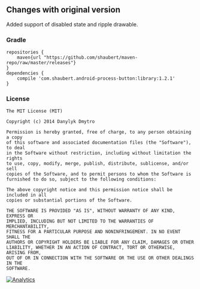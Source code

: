 ## Changes with original version

Added support of disabled state and ripple drawable.

### Gradle
    
    repositories {
        maven{url "https://github.com/shaubert/maven-repo/raw/master/releases"}
    }
    dependencies {
        compile 'com.shaubert.android-process-button:library:1.2.1'
    }


### License

```
The MIT License (MIT)

Copyright (c) 2014 Danylyk Dmytro

Permission is hereby granted, free of charge, to any person obtaining a copy
of this software and associated documentation files (the "Software"), to deal
in the Software without restriction, including without limitation the rights
to use, copy, modify, merge, publish, distribute, sublicense, and/or sell
copies of the Software, and to permit persons to whom the Software is
furnished to do so, subject to the following conditions:

The above copyright notice and this permission notice shall be included in all
copies or substantial portions of the Software.

THE SOFTWARE IS PROVIDED "AS IS", WITHOUT WARRANTY OF ANY KIND, EXPRESS OR
IMPLIED, INCLUDING BUT NOT LIMITED TO THE WARRANTIES OF MERCHANTABILITY,
FITNESS FOR A PARTICULAR PURPOSE AND NONINFRINGEMENT. IN NO EVENT SHALL THE
AUTHORS OR COPYRIGHT HOLDERS BE LIABLE FOR ANY CLAIM, DAMAGES OR OTHER
LIABILITY, WHETHER IN AN ACTION OF CONTRACT, TORT OR OTHERWISE, ARISING FROM,
OUT OF OR IN CONNECTION WITH THE SOFTWARE OR THE USE OR OTHER DEALINGS IN THE
SOFTWARE.
```

[SmoothProgressBar]:https://github.com/castorflex/SmoothProgressBar
[Home]:https://github.com/dmytrodanylyk/android-process-buton/wiki
[Screenshots]:https://github.com/dmytrodanylyk/android-process-buton/wiki/Screenshots
[User Guide]:https://github.com/dmytrodanylyk/android-process-buton/wiki/User-Guide
[Gradle, Please]:http://gradleplease.appspot.com/

[![Analytics](https://ga-beacon.appspot.com/UA-44382495-2/android-process-buton/readme)](https://github.com/igrigorik/ga-beacon)
